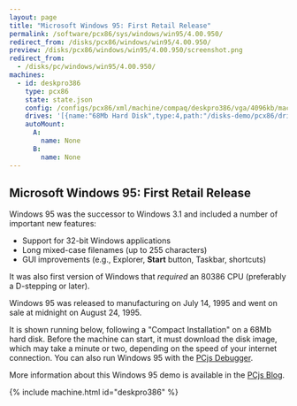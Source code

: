 ```yaml
---
layout: page
title: "Microsoft Windows 95: First Retail Release"
permalink: /software/pcx86/sys/windows/win95/4.00.950/
redirect_from: /disks/pcx86/windows/win95/4.00.950/
preview: /disks/pcx86/windows/win95/4.00.950/screenshot.png
redirect_from:
  - /disks/pc/windows/win95/4.00.950/
machines:
  - id: deskpro386
    type: pcx86
    state: state.json
    config: /configs/pcx86/xml/machine/compaq/deskpro386/vga/4096kb/machine.xml
    drives: '[{name:"68Mb Hard Disk",type:4,path:"/disks-demo/pcx86/drives/68mb/WIN95.json"}]'
    autoMount:
      A:
        name: None
      B:
        name: None
---
```


Microsoft Windows 95: First Retail Release
------------------------------------------

Windows 95 was the successor to Windows 3.1 and included a number of important new features:

 * Support for 32-bit Windows applications
 * Long mixed-case filenames (up to 255 characters)
 * GUI improvements (e.g., Explorer, **Start** button, Taskbar, shortcuts) 

It was also first version of Windows that *required* an 80386 CPU (preferably a D-stepping or later).

Windows 95 was released to manufacturing on July 14, 1995 and went on sale at midnight on August 24, 1995.

It is shown running below, following a "Compact Installation" on a 68Mb hard disk.  Before the machine can
start, it must download the disk image, which may take a minute or two, depending on the speed of your
internet connection.  You can also run Windows 95 with the [PCjs Debugger](debugger/).

More information about this Windows 95 demo is available in the [PCjs Blog](/blog/2015/09/21/).

{% include machine.html id="deskpro386" %}
